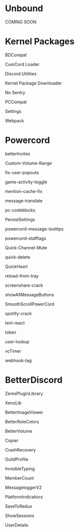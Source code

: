 # Unbound

COMING SOON

# Kernel Packages

BDCompat

CumCord Loader

Discord Utilities

Kernel Package Downloader

No Sentry

PCCompat

Settings

Webpack

# Powercord

betterInvites

Custom-Volume-Range

fix-user-popouts

game-activity-toggle

mention-cache-fix
  
message-translate
  
pc-codeblocks
  
PersistSettings
  
powercord-message-tooltips
  
powercord-stafftags
  
Quick-Channel-Mute
  
quick-delete
  
QuickHeart

reload-from-tray

screenshare-crack

showAllMessageButtons

SmoothScrollPowerCord

spotify-crack

text-react

token

user-lookup

vcTimer

webhook-tag

# BetterDiscord

ZeresPluginLibrary

XenoLib

BetterImageViewer

BetterRoleColors

BetterVolume

Copier

CrashRecovery

GuildProfile

InvisibleTyping

MemberCount

MessageloggerV2

PlatformIndicatiors

SaveToRedux

ShowSessions

UserDetails
